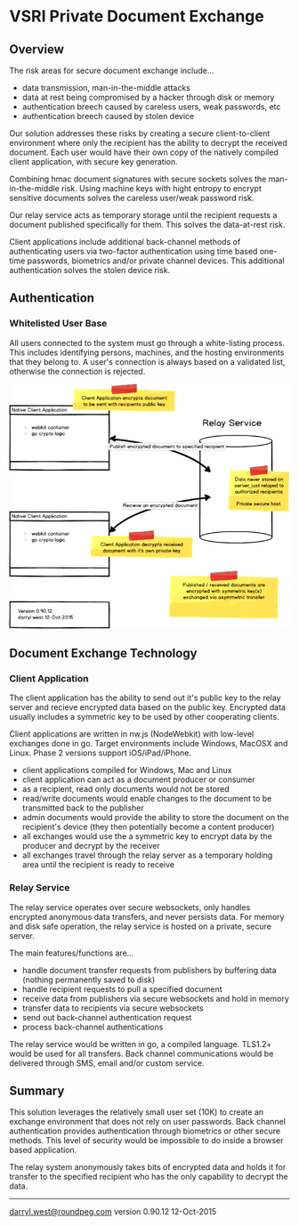 # VSRI Private Document Exchange

## Overview

The risk areas for secure document exchange include...

* data transmission, man-in-the-middle attacks
* data at rest being compromised by a hacker through disk or memory
* authentication breech caused by careless users, weak passwords, etc
* authentication breech caused by stolen device

Our solution addresses these risks by creating a secure client-to-client environment where only the recipient has the ability to decrypt the received document.   Each user would have their own copy of the natively compiled client application, with secure key generation.

Combining hmac document signatures with secure sockets solves the man-in-the-middle risk.  Using machine keys with hight entropy to encrypt sensitive documents solves the careless user/weak password risk.

Our relay service acts as temporary storage until the recipient requests a document published specifically for them.  This solves the data-at-rest risk.

Client applications include additional back-channel methods of authenticating users via two-factor authentication using time based one-time passwords, biometrics and/or private channel devices.  This additional authentication solves the stolen device risk.

## Authentication

### Whitelisted User Base

All users connected to the system must go through a white-listing process.  This includes identifying persons, machines, and the hosting environments that they belong to.  A user's connection is always based on a validated list, otherwise the connection is rejected.


![Client Application / Relay Service Diagram](./client-relay.png)

## Document Exchange Technology

### Client Application

The client application has the ability to send out it's public key to the relay server and recieve encrypted data based on the public key.  Encrypted data usually includes a symmetric key to be used by other cooperating clients.

Client applications are written in nw.js (NodeWebkit) with low-level exchanges done in go.  Target environments include Windows, MacOSX and Linux.  Phase 2 versions support iOS/iPad/iPhone.

* client applications compiled for Windows, Mac and Linux
* client application can act as a document producer or consumer
* as a recipient, read only documents would not be stored
* read/write documents would enable changes to the document to be transmitted back to the publisher
* admin documents would provide the ability to store the document on the recipient's device (they then potentially become a content producer)
* all exchanges would use the a symmetric key to encrypt data by the producer and decrypt by the receiver
* all exchanges travel through the relay server as a temporary holding area until the recipient is ready to receive

### Relay Service

The relay service operates over secure websockets, only handles encrypted anonymous data transfers, and never persists data.  For memory and disk safe operation, the relay service is hosted on a private, secure server.

The main features/functions are...

* handle document transfer requests from publishers by buffering data (nothing permanently saved to disk)
* handle recipient requests to pull a specified document
* receive data from publishers via secure websockets and hold in memory
* transfer data to recipients via secure websockets
* send out back-channel authentication request
* process back-channel authentications

The relay service would be written in go, a compiled language.  TLS1.2+ would be used for all transfers.  Back channel communications would be delivered through SMS, email and/or custom service.

## Summary

This solution leverages the relatively small user set (10K) to create an exchange environment that does not rely on user passwords.  Back channel authentication provides authentication through biometrics or other secure methods.  This level of security would be impossible to do inside a browser based application.

The relay system anonymously takes bits of encrypted data and holds it for transfer to the specified recipient who has the only capability to decrypt the data.
- - -
darryl.west@roundpeg.com
version 0.90.12 12-Oct-2015
